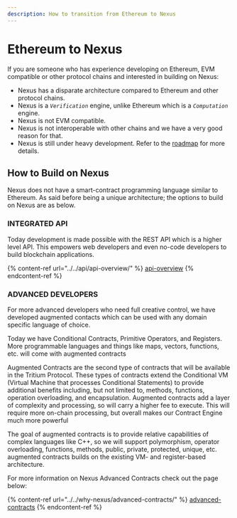 ```yaml
---
description: How to transition from Ethereum to Nexus
---
```


# Ethereum to Nexus

If you are someone who has experience developing on Ethereum, EVM compatible or other protocol chains and interested in building on Nexus:

* Nexus has a disparate architecture compared to Ethereum and other protocol chains.
* Nexus is a _`Verification`_ engine, unlike Ethereum which is a _`Computation`_ engine.
* Nexus is not EVM compatible.
* Nexus is not interoperable with other chains and we have a very good reason for that.
* Nexus is still under heavy development. Refer to the [roadmap](https://nexus.io/roadmap) for more details.

## How to Build on Nexus

Nexus does not have a smart-contract programming language similar to Ethereum. As said before being a unique architecture; the options to build on Nexus are as below.

### INTEGRATED API

Today development is made possible with the REST API which is a higher level API. This empowers  web developers and even no-code developers to build blockchain applications.

{% content-ref url="../../api/api-overview/" %}
[api-overview](../../api/api-overview/)
{% endcontent-ref %}

### ADVANCED DEVELOPERS

For more advanced developers who need full creative control, we have developed augmented contacts which can be used with any domain specific language of choice.

Today we have Conditional Contracts, Primitive Operators, and Registers. More programmable languages and things like maps, vectors, functions, etc. will come with augmented contracts

Augmented Contracts are the second type of contracts that will be available in the Tritium Protocol. These types of contracts extend the Conditional VM (Virtual Machine that processes Conditional Statements) to provide additional benefits including, but not limited to, methods, functions, operation overloading, and encapsulation. Augmented contracts add a layer of complexity and processing, so will carry a higher fee to execute. This will require more on-chain processing, but overall makes our Contract Engine much more powerful

The goal of augmented contracts is to provide relative capabilities of complex languages like C++, so we will support polymorphism, operator overloading, functions, methods, public, private, protected, unique, etc. augmented contracts builds on the existing VM- and register-based architecture.

For more information on Nexus Advanced Contracts check out the page below:

{% content-ref url="../../why-nexus/advanced-contracts/" %}
[advanced-contracts](../../why-nexus/advanced-contracts/)
{% endcontent-ref %}
